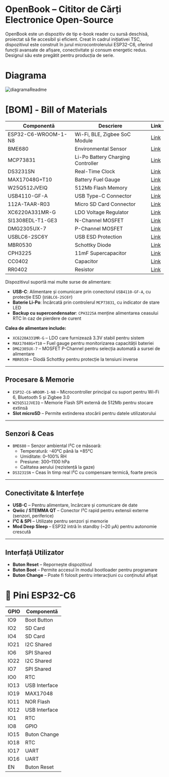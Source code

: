 # OpenBook – Cititor de Cărți Electronice Open-Source

OpenBook este un dispozitiv de tip e-book reader cu sursă deschisă, proiectat să fie accesibil și eficient. Creat în cadrul inițiativei TSC, dispozitivul este construit în jurul microcontrolerului ESP32-C6, oferind funcții avansate de afișare, conectivitate și consum energetic redus. Designul său este pregătit pentru producția de serie.

# Diagrama
![diagramaReadme](https://github.com/user-attachments/assets/b3b2bf74-13f5-4443-afec-7220b29a054a)

# [BOM] - Bill of Materials

| Componentă             | Descriere                            | Link |
|------------------------|--------------------------------------|------|
| ESP32-C6-WROOM-1-N8    | Wi-Fi, BLE, Zigbee SoC Module        | [Link](https://www.snapeda.com/parts/ESP32-C6-WROOM-1-N8/Espressif+Systems/view-part/) |
| BME680                 | Environmental Sensor                 | [Link](https://www.snapeda.com/parts/BME680/Bosch/view-part/?welcome=home) |
| MCP73831               | Li-Po Battery Charging Controller    | [Link](https://www.digikey.com/en/products/detail/microchip-technology/MCP73831T-2ACI-OT/1874108) |
| DS3231SN               | Real-Time Clock                      | [Link](https://www.snapeda.com/parts/DS3231SN%23/Analog+Devices/view-part/) |
| MAX17048G+T10          | Battery Fuel Gauge                   | [Link](https://www.digikey.com/en/products/detail/analog-devices-inc-maxim-integrated/MAX17048G-T10/9357632) |
| W25Q512JVEIQ           | 512Mb Flash Memory                   | [Link](https://www.snapeda.com/parts/W25Q512JVEIQ/Winbond/view-part/) |
| USB4110-GF-A           | USB Type-C Connector                 | [Link](https://www.digikey.com/en/products/detail/amphenol-commercial-products/USB4110-GF-A/6039334) |
| 112A-TAAR-R03          | Micro SD Card Connector              | [Link](https://store.comet.bg/en/Catalogue/Product/43497/) |
| XC6220A331MR-G         | LDO Voltage Regulator                | [Link](https://www.lcsc.com/product-detail/LDO-Voltage-Regulators_Torex-Semicon-XC6220A331MR-G_C35154.html) |
| SI1308EDL-T1-GE3       | N-Channel MOSFET                     | [Link](https://www.digikey.com/en/products/detail/vishay-siliconix/SI1308EDL-T1-GE3/770967) |
| DMG2305UX-7            | P-Channel MOSFET                     | [Link](https://www.digikey.com/en/products/detail/diodes-incorporated/DMG2305UX-7/2713557) |
| USBLC6-2SC6Y           | USB ESD Protection                   | [Link](https://www.digikey.com/en/products/detail/stmicroelectronics/USBLC6-2SC6Y/458756) |
| MBR0530                | Schottky Diode                       | [Link](https://www.digikey.com/en/products/detail/onsemi/MBR0530T1G/965411) |
| CPH3225                | 11mF Supercapacitor                  | [Link](https://www.snapeda.com/parts/CPH3225A/Seiko+Instruments/view-part/) |
| CC0402                 | Capacitor                            | [Link](https://componentsearchengine.com/part-view/CC0402MRX5R5BB106/YAGEO) |
| RR0402                 | Resistor                             | [Link](https://www.snapeda.com/parts/RC0402FR-07226RL/Yageo/view-part/) |

Dispozitivul suportă mai multe surse de alimentare:

- **USB-C**: Alimentare și comunicare prin conectorul `USB4110-GF-A`, cu protecție ESD (`USBLC6-2SC6Y`)
- **Baterie Li-Po**: Încărcată prin controlerul `MCP73831`, cu indicator de stare LED
- **Backup cu supercondensator**: `CPH3225A` menține alimentarea ceasului RTC în caz de pierdere de curent

**Calea de alimentare include:**

- `XC6220A331MR-G` – LDO care furnizează 3.3V stabil pentru sistem
- `MAX17048G+T10` – Fuel gauge pentru monitorizarea capacității bateriei
- `DMG2305UX-7` – MOSFET P-Channel pentru selecția automată a sursei de alimentare
- `MBR0530` – Diodă Schottky pentru protecție la tensiuni inverse

---

## Procesare & Memorie

- `ESP32-C6-WROOM-1-N8` – Microcontroller principal cu suport pentru Wi-Fi 6, Bluetooth 5 și Zigbee 3.0
- `W25Q512JVEIQ` – Memorie Flash SPI externă de 512Mb pentru stocare extinsă
- **Slot microSD** – Permite extinderea stocării pentru datele utilizatorului

---

## Senzori & Ceas

- `BME680` – Senzor ambiental I²C ce măsoară:
  - Temperatură: -40°C până la +85°C  
  - Umiditate: 0–100% RH  
  - Presiune: 300–1100 hPa  
  - Calitatea aerului (rezistență la gaze)
- `DS3231SN` – Ceas în timp real I²C cu compensare termică, foarte precis

---

## Conectivitate & Interfețe

- **USB-C** – Pentru alimentare, încărcare și comunicare de date
- **Qwiic / STEMMA QT** – Conector I²C rapid pentru extensii externe (senzori, periferice)
- **I²C & SPI** – Utilizate pentru senzori și memorie
- **Mod Deep Sleep** – ESP32 intră în standby (~20 µA) pentru autonomie crescută

---

## Interfață Utilizator

- **Buton Reset** – Repornește dispozitivul
- **Buton Boot** – Permite accesul în modul bootloader pentru programare
- **Buton Change** – Poate fi folosit pentru interacțiuni cu conținutul afișat

# 🧷 Pini ESP32-C6

| GPIO  | Componentă       |
|-------|------------------|
| IO9   | Boot Button      |
| IO2   | SD Card          |
| IO4   | SD Card          |
| IO21  | I2C Shared       |
| IO6   | SPI Shared       |
| IO22  | I2C Shared       |
| IO7   | SPI Shared       |
| IO0   | RTC              |
| IO13  | USB Interface    |
| IO19  | MAX17048         |
| IO11  | NOR Flash        |
| IO12  | USB Interface    |
| IO1   | RTC              |
| IO8   | GPIO             |
| IO15  | Buton Change     |
| IO18  | RTC              |
| IO17  | UART             |
| IO16  | UART             |
| EN    | Buton Reset      |

